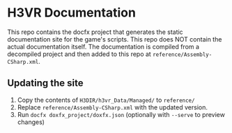 # H3VR Documentation

This repo contains the docfx project that generates the static documentation site for the game's scripts.
This repo does NOT contain the actual documentation itself. The documentation is compiled from a decompiled project and then added to this repo at `reference/Assembly-CSharp.xml`.

## Updating the site

1. Copy the contents of `H3DIR/h3vr_Data/Managed/` to `reference/`
2. Replace `reference/Assembly-CSharp.xml` with the updated version.
3. Run `docfx doxfx_project/doxfx.json` (optionally with `--serve` to preview changes)
